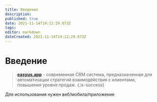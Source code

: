 ```yaml
---
title: Введение
description: 
published: true
date: 2021-11-14T14:12:29.073Z
tags: 
editor: markdown
dateCreated: 2021-11-14T14:12:29.073Z
---
```


# Введение
> <a href="https://easyus.app">**easyus.app**</a> - современная CRM система, предназначенная для автоматизации стратегий взаимодействия с клиентами, повышения уровня продаж.
> {.is-success}

Для использования нужен веб/мобила/приложение